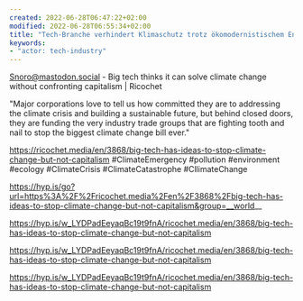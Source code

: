 ```yaml
---
created: 2022-06-28T06:47:22+02:00
modified: 2022-06-28T06:55:34+02:00
title: "Tech-Branche verhindert Klimaschutz trotz ökomodernistischem Engagement"
keywords:
- "actor: tech-industry"
---
```


Snoro@mastodon.social - Big tech thinks it can solve climate change without confronting capitalism | Ricochet

"Major corporations love to tell us how committed they are to addressing the climate crisis and building a sustainable future, but behind closed doors, they are funding the very industry trade groups that are fighting tooth and nail to stop the biggest climate change bill ever."

https://ricochet.media/en/3868/big-tech-has-ideas-to-stop-climate-change-but-not-capitalism #ClimateEmergency #pollution #environment #ecology #ClimateCrisis #ClimateCatastrophe #CllimateChange


https://hyp.is/go?url=https%3A%2F%2Fricochet.media%2Fen%2F3868%2Fbig-tech-has-ideas-to-stop-climate-change-but-not-capitalism&group=__world__

https://hyp.is/w_LYDPadEeyaqBc19t9fnA/ricochet.media/en/3868/big-tech-has-ideas-to-stop-climate-change-but-not-capitalism


https://hyp.is/w_LYDPadEeyaqBc19t9fnA/ricochet.media/en/3868/big-tech-has-ideas-to-stop-climate-change-but-not-capitalism

https://hyp.is/w_LYDPadEeyaqBc19t9fnA/ricochet.media/en/3868/big-tech-has-ideas-to-stop-climate-change-but-not-capitalism

